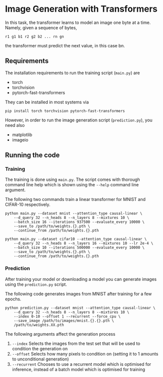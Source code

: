 Image Generation with Transformers
==================================

In this task, the transformer learns to model an image one byte at a time.
Namely, given a sequence of bytes,

    r1 g1 b1 r2 g2 b2 ... rn gn

the transformer must predict the next value, in this case bn.

Requirements
------------

The installation requirements to run the training script (`main.py`) are 

* torch
* torchvision
* pytorch-fast-transformers

They can be installed in most systems via

    pip install torch torchvision pytorch-fast-transformers

However, in order to run the image generation script (`prediction.py`), you
need also

* matplotlib
* imageio

Running the code
----------------

### Training

The training is done using `main.py`. The script comes with thorough command
line help which is shown using the `--help` command line argument.

The following two commands train a linear transformer for MNIST and CIFAR-10
respectively.

    python main.py --dataset mnist --attention_type causal-linear \
        --d_query 32 --n_heads 8 --n_layers 8 --mixtures 10 \
        --batch_size 16 --iterations 937500 --evaluate_every 10000 \
        --save_to /path/to/weights.{}.pth \
        --continue_from /path/to/weights.{}.pth

    python main.py --dataset cifar10 --attention_type causal-linear \
        --d_query 32 --n_heads 8 --n_layers 16 --mixtures 10 --lr 2e-4 \
        --batch_size 10 --iterations 500000 --evaluate_every 10000 \
        --save_to /path/to/weights.{}.pth \
        --continue_from /path/to/weights.{}.pth

### Prediction

After training your model or downloading a model you can generate images using
the `prediction.py` script.

The following code generates images from MNIST after training for a few epochs.

    python prediction.py --dataset mnist --attention_type causal-linear \
        --d_query 32 --n_heads 8 --n_layers 8 --mixtures 10 \
        --index 0-10 --offset 1 --recurrent --force_cpu \
        --save_image /path/to/images/mnist.{}.{}.pth \
        /path/to/weights.XX.pth

The following arguments affect the generation process

1. `--index` Selects the images from the test set that will be used to
   condition the generation on
2. `--offset` Selects how many pixels to condition on (setting it to 1 amounts
   to unconditional generation)
3. `--recurrent` Chooses to use a recurrent model which is optimised for
   inference, instead of a batch model which is optimised for training
